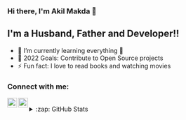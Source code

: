 ### Hi there, I'm Akil Makda 👋

## I'm a Husband, Father and Developer!!

- 🌱 I’m currently learning everything 🤣
- 🥅 2022 Goals: Contribute to Open Source projects
- ⚡ Fun fact: I love to read books and watching movies

### Connect with me:

[<img align="left" alt="akilmakda | Twitter" width="22px" src="https://cdn.jsdelivr.net/npm/simple-icons@v3/icons/twitter.svg" />][twitter]
[<img align="left" alt="akilmakda | LinkedIn" width="22px" src="https://cdn.jsdelivr.net/npm/simple-icons@v3/icons/linkedin.svg" />][linkedin]

<br />

<details>
  <summary>:zap: GitHub Stats</summary>

  <img align="left" alt="akilmakda's GitHub Stats" src="https://github-readme-stats.akilmakda.vercel.app/api?username=akilmakda&show_icons=true&hide_border=true" />

</details>

[twitter]: https://twitter.com/akilmakda
[linkedin]: https://www.linkedin.com/in/akilmakda
